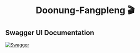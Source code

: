 <h1 align="center">Doonung-Fangpleng 🎬</h1>

<h2>Swagger UI Documentation</h2>

[![Swagger](https://img.shields.io/badge/-Swagger-%23Clojure?style=for-the-badge&logo=swagger&logoColor=white)](https://doonungfangpleng.herokuapp.com/swagger/index.html)

